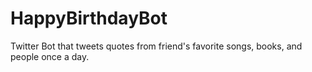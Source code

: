 # HappyBirthdayBot
Twitter Bot that tweets quotes from friend's favorite songs, books, and people once a day.
